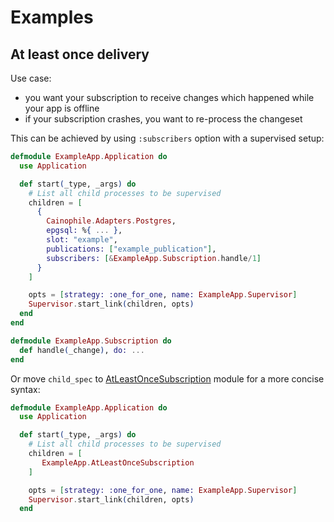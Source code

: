 # Examples

## At least once delivery

Use case: 
* you want your subscription to receive changes which happened while your app is offline
* if your subscription crashes, you want to re-process the changeset
 
This can be achieved by using `:subscribers` option with a supervised setup:

```elixir
defmodule ExampleApp.Application do
  use Application

  def start(_type, _args) do
    # List all child processes to be supervised
    children = [
      {
        Cainophile.Adapters.Postgres,
        epgsql: %{ ... },
        slot: "example", 
        publications: ["example_publication"],
        subscribers: [&ExampleApp.Subscription.handle/1]
      }
    ]

    opts = [strategy: :one_for_one, name: ExampleApp.Supervisor]
    Supervisor.start_link(children, opts)
  end
end

defmodule ExampleApp.Subscription do
  def handle(_change), do: ...
end
```

Or move `child_spec` to [AtLeastOnceSubscription](./at_least_once_subscription.exs) module for a more concise syntax:

```elixir
defmodule ExampleApp.Application do
  use Application

  def start(_type, _args) do
    # List all child processes to be supervised
    children = [
       ExampleApp.AtLeastOnceSubscription
    ]

    opts = [strategy: :one_for_one, name: ExampleApp.Supervisor]
    Supervisor.start_link(children, opts)
  end
```
